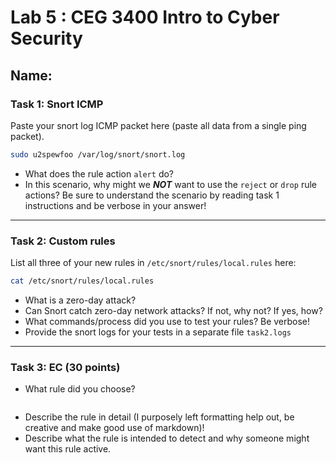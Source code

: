 # Lab 5 : CEG 3400 Intro to Cyber Security

## Name:

### Task 1: Snort ICMP

Paste your snort log ICMP packet here (paste all data from a single ping packet).

```bash 
sudo u2spewfoo /var/log/snort/snort.log

```

* What does the rule action `alert` do?
* In this scenario, why might we ***NOT*** want to use the `reject` or `drop` 
  rule actions?  Be sure to understand the scenario by reading task 1 instructions
  and be verbose in your answer!

---

### Task 2: Custom rules 

List all three of your new rules in `/etc/snort/rules/local.rules` here:

```bash
cat /etc/snort/rules/local.rules

```

* What is a zero-day attack?
* Can Snort catch zero-day network attacks?  If not, why not?  If yes, how?
* What commands/process did you use to test your rules?  Be verbose!
* Provide the snort logs for your tests in a separate file `task2.logs`

---

### Task 3: EC (30 points)

* What rule did you choose?

```bash

```

* Describe the rule in detail (I purposely left formatting help out, be creative and make good use of markdown)!
* Describe what the rule is intended to detect and why someone might want this rule active.


